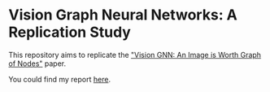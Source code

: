 
# Vision Graph Neural Networks: A Replication Study

This repository aims to replicate the ["Vision GNN: An Image 
is Worth Graph of Nodes"](https://arxiv.org/abs/2206.00272) paper.

You could find my report [here](docs/main.pdf).
